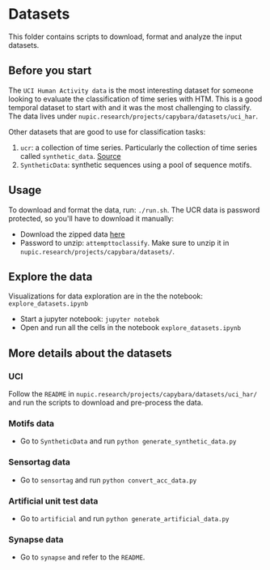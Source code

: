 # Datasets
This folder contains scripts to download, format and analyze the input 
datasets. 

## Before you start
The `UCI Human Activity data` is the most interesting dataset for 
someone looking to evaluate the classification of time series with HTM. 
This is a good temporal dataset to start with and it was the most challenging 
to classify. The data lives under `nupic.research/projects/capybara/datasets/uci_har`. 

Other datasets that are good to use for classification tasks:
1. `ucr`: a collection of time series. Particularly the collection of time series called `synthetic_data`. [Source](http://www.cs.ucr.edu/~eamonn/time_series_data) 
2. `SyntheticData`: synthetic sequences using a pool of sequence motifs.


## Usage
To download and format the data, run: `./run.sh`. The UCR data is password 
protected, so you'll have to download it manually:
* Download the zipped data [here](http://www.cs.ucr.edu/~eamonn/time_series_data/UCR_TS_Archive_2015.zip)
* Password to unzip: `attempttoclassify`. Make sure to unzip it in 
`nupic.research/projects/capybara/datasets/`.

## Explore the data
Visualizations for data exploration are in the the notebook: `explore_datasets.ipynb`
* Start a jupyter notebook: `jupyter notebok`
* Open and run all the cells in the notebook `explore_datasets.ipynb`

## More details about the datasets

### UCI
Follow the `README` in `nupic.research/projects/capybara/datasets/uci_har/` 
and run the scripts to download and pre-process the data.

### Motifs data
* Go to `SyntheticData` and run `python generate_synthetic_data.py`

### Sensortag data
 * Go to `sensortag` and run `python convert_acc_data.py`
 
### Artificial unit test data
* Go to `artificial` and run `python generate_artificial_data.py`

 ### Synapse data
* Go to `synapse` and refer to the `README`.




